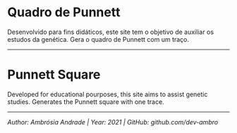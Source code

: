 # Quadro de Punnett

Desenvolvido para fins didáticos, este site tem o objetivo de auxiliar os estudos da genética. Gera o quadro de Punnett com um traço.

-------------------------------------------------------------

# Punnett Square

Developed for educational pourposes, this site aims to assist genetic studies. Generates the Punnett square with one trace.

-------------------------------------------------------------

*Author: Ambrósia Andrade  |  Year: 2021  |  GitHub: github.com/dev-ambro*
